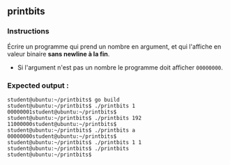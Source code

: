 ## printbits

### Instructions

Écrire un programme qui prend un nombre en argument, et qui l'affiche en valeur binaire **sans newline à la fin**.

-   Si l'argument n'est pas un nombre le programme doit afficher `00000000`.

### Expected output :

```console
student@ubuntu:~/printbits$ go build
student@ubuntu:~/printbits$ ./printbits 1
00000001student@ubuntu:~/printbits$
student@ubuntu:~/printbits$ ./printbits 192
11000000student@ubuntu:~/printbits$
student@ubuntu:~/printbits$ ./printbits a
00000000student@ubuntu:~/printbits$
student@ubuntu:~/printbits$ ./printbits 1 1
student@ubuntu:~/printbits$ ./printbits
student@ubuntu:~/printbits$
```
